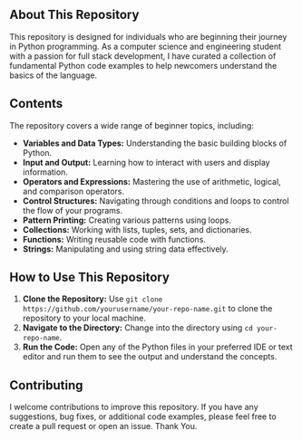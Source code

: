 ## About This Repository

This repository is designed for individuals who are beginning their journey in Python programming. As a computer science and engineering student with a passion for full stack development, I have curated a collection of fundamental Python code examples to help newcomers understand the basics of the language.

## Contents

The repository covers a wide range of beginner topics, including:

- **Variables and Data Types:** Understanding the basic building blocks of Python.
- **Input and Output:** Learning how to interact with users and display information.
- **Operators and Expressions:** Mastering the use of arithmetic, logical, and comparison operators.
- **Control Structures:** Navigating through conditions and loops to control the flow of your programs.
- **Pattern Printing:** Creating various patterns using loops.
- **Collections:** Working with lists, tuples, sets, and dictionaries.
- **Functions:** Writing reusable code with functions.
- **Strings:** Manipulating and using string data effectively.

## How to Use This Repository

1. **Clone the Repository:** Use `git clone https://github.com/yourusername/your-repo-name.git` to clone the repository to your local machine.
2. **Navigate to the Directory:** Change into the directory using `cd your-repo-name`.
3. **Run the Code:** Open any of the Python files in your preferred IDE or text editor and run them to see the output and understand the concepts.

## Contributing

I welcome contributions to improve this repository. If you have any suggestions, bug fixes, or additional code examples, please feel free to create a pull request or open an issue.
Thank You.
